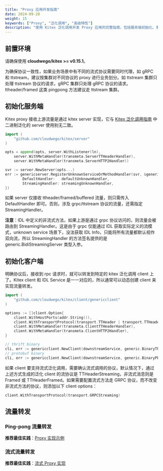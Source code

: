```yaml
---
title: "Proxy 应用开发指南"
date: 2024-09-28
weight: 15
keywords: ["Proxy", "泛化调用", "高级特性"]
description: "使用 Kitex 泛化调用开发 Proxy 应用的完整指南，包括服务端初始化、客户端设置和流量转发。"
---
```


## 前置环境

请确保使用 **cloudwego/kitex >= v0.15.1**。

为确保协议一致性，如果业务场景中有不同的流式协议需要同时代理，如 gRPC 和 ttstream，建议按集群对不同协议的 proxy 进行业务划分。如 ttstream 集群只处理 ttstream 协议的请求，gRPC 集群只处理 gRPC 协议的请求。ttheader/framed 这类 pingpong 方法建议走 ttstream 集群。

## 初始化服务端

Kitex proxy 接收上游流量是通过 kitex server 实现，它与 [Kitex 泛化调用指南](../generic-call/) 中二进制泛化的 server 使用别无二致。

```go
import (
    "github.com/cloudwego/kitex/server"
)

opts = append(opts, server.WithListener(ln),
    server.WithMetaHandler(transmeta.ServerTTHeaderHandler),
    server.WithMetaHandler(transmeta.ServerHTTP2Handler))

svr := server.NewServer(opts...)
err := genericserver.RegisterUnknownServiceOrMethodHandler(svr, &genericserver.UnknownServiceOrMethodHandler{
        DefaultHandler:   defaultUnknownHandler,
        StreamingHandler: streamingUnknownHandler,
})
```

如果 server 仅接收 ttheader/framed/buffered 流量，则只需传入 DefaultHandler 即可。否则，涉及 grpc/ttstream 协议的流量，还需指定 StreamingHandler。

**注意**：IDL 中定义的非流式方法，如果上游是通过 grpc 协议访问的，则流量会被路由到 StreamingHandler。这是由于 grpc 仅能通过 IDL 获取实际定义的流模式，unknown service 场景下，没法获取 IDL Info，只能将所有流量都默认视作双向流，所以 StreamingHandler 的方法签名提供的是 generic.BidiStreamingServer 类型入参。

## 初始化客户端

明确协议后，接收到 rpc 请求时，就可以转发到特定的 kitex 泛化调用 client 上了。Kitex client 和 IDL Service 是一一对应的，所以通常可以动态创建 client 来实现流量转发。

```go
import (
    "github.com/cloudwego/kitex/client/genericclient"
)

options := []client.Option{
    client.WithHostPorts(addr.String()),
    client.WithTransportProtocol(transport.TTHeader | transport.TTHeaderStreaming),
    client.WithMetaHandler(transmeta.ClientTTHeaderHandler),
    client.WithMetaHandler(transmeta.ClientHTTP2Handler),
}

// thrift binary
cli, err := genericclient.NewClient(downstreamService, generic.BinaryThriftGenericV2(serviceName), options...)
// protobuf binary
cli, err := genericclient.NewClient(downstreamService, generic.BinaryPbGeneric(serviceName, packageName), options...)
```

如果 client 要支持流式泛化调用，需要确认流式调用的协议，默认情况下，通过上述方式生成的泛化 client 的流协议是 TTHeaderStreaming，非流式消息则是 Framed 或 TTHeaderFramed。如果需要配置流式方法走 GRPC 协议，而不改变非流式方法的协议，则添加以下 client options：

```go
client.WithTransportProtocol(transport.GRPCStreaming)
```

## 流量转发

### Ping-pong 流量转发

**推荐最佳实践**：[Proxy 实现示例](https://github.com/cloudwego/kitex-tests/blob/main/generic/proxy/proxy.go#L136)

### 流式流量转发

**推荐最佳实践**：[流式 Proxy 实现](https://github.com/cloudwego/kitex-tests/blob/main/generic/proxy/proxy.go#L150)